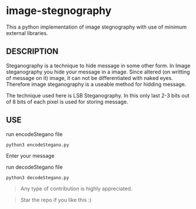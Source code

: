 # image-stegnography
This a python implementation of image stegnography with use of minimum external libraries.

## DESCRIPTION

Steganography is a technique to hide message in some other form. In Image steganography you hide your message in a image. Since altered (on writting of message on it) image, it can not be differentiated with naked eyes. Therefore image steganography is a useable method for hidding message. 

The technique used here is LSB Steganography. In this only last 2-3 bits out of 8 bits of each pixel is used for storing message.

## USE

run encodeStegano file

`python3 encodeStegano.py`

Enter your message

run decodeStegano file

`python3 decodeStegano.py`

>Any type of contribution is highly appreciated.

>Star the repo if you like this :)
